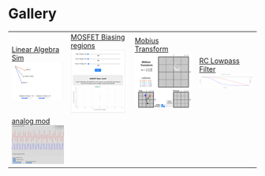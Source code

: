 # Gallery

|     |     |     |     |
| --- | --- | --- | --- |
| [Linear Algebra Sim]( ./Linear-Algebra-Sim/index.md) ![thumbnail](./thumbnails/Linear-Algebra-Sim.png) | [MOSFET Biasing regions]( ./MOSFET-Biasing/index.md) ![thumbnail](./thumbnails/MOSFET-Biasing.png) | [Mobius Transform]( ./Mobius-Transform/index.md) ![thumbnail](./thumbnails/Mobius-Transform.png) | [RC Lowpass Filter]( ./RC_Lowpass_filter/index.md) ![thumbnail](./thumbnails/RC_Lowpass_filter.png) |
| [analog mod]( ./analog-mod/index.md) ![thumbnail](./thumbnails/analog-mod.png) |
